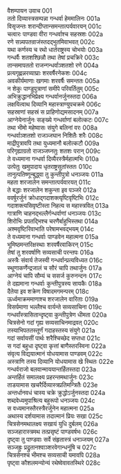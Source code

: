 वैशम्पायन उवाच	001  
ततो दिव्यास्त्रसम्पन्ना गन्धर्वा हेममालिनः	001a  
विसृजन्तः शरान्दीप्तान्समन्तात्पर्यवारयन्	001c  
चत्वारः पाण्डवा वीरा गन्धर्वाश्च सहस्रशः	002a  
रणे सन्न्यपतन्राजंस्तदद्भुतमिवाभवत्	002c  
यथा कर्णस्य च रथो धार्तराष्ट्रस्य चोभयोः	003a  
गन्धर्वैः शतशश्छिन्नौ तथा तेषां प्रचक्रिरे	003c  
तान्समापततो राजन्गन्धर्वाञ्शतशो रणे	004a  
प्रत्यगृह्णन्नरव्याघ्राः शरवर्षैरनेकशः	004c  
अवकीर्यमाणाः खगमाः शरवर्षैः समन्ततः	005a  
न शेकुः पाण्डुपुत्राणां समीपे परिवर्तितुम्	005c  
अभिक्रुद्धानभिप्रेक्ष्य गन्धर्वानर्जुनस्तदा	006a  
लक्षयित्वाथ दिव्यानि महास्त्राण्युपचक्रमे	006c  
सहस्राणां सहस्रं स प्राहिणोद्यमसादनम्	007a  
आग्नेयेनार्जुनः सङ्ख्ये गन्धर्वाणां बलोत्कटः	007c  
तथा भीमो महेष्वासः संयुगे बलिनां वरः	008a  
गन्धर्वाञ्शतशो राजञ्जघान निशितैः शरैः	008c  
माद्रीपुत्रावपि तथा युध्यमानौ बलोत्कटौ	009a  
परिगृह्याग्रतो राजञ्जघ्नतुः शतशः परान्	009c  
ते वध्यमाना गन्धर्वा दिव्यैरस्त्रैर्महात्मभिः	010a  
उत्पेतुः खमुपादाय धृतराष्ट्रसुतांस्ततः	010c  
तानुत्पतिष्णून्बुद्ध्वा तु कुन्तीपुत्रो धनञ्जयः	011a  
महता शरजालेन समन्तात्पर्यवारयत्	011c  
ते बद्धाः शरजालेन शकुन्ता इव पञ्जरे	012a  
ववर्षुरर्जुनं क्रोधाद्गदाशक्त्यृष्टिवृष्टिभिः	012c  
गदाशक्त्यसिवृष्टीस्ता निहत्य स महास्त्रवित्	013a  
गात्राणि चाहनद्भल्लैर्गन्धर्वाणां धनञ्जयः	013c  
शिरोभिः प्रपतद्भिश्च चरणैर्बाहुभिस्तथा	014a  
अश्मवृष्टिरिवाभाति परेषामभवद्भयम्	014c  
ते वध्यमाना गन्धर्वाः पाण्डवेन महात्मना	015a  
भूमिष्ठमन्तरिक्षस्थाः शरवर्षैरवाकिरन्	015c  
तेषां तु शरवर्षाणि सव्यसाची परन्तपः	016a  
अस्त्रैः संवार्य तेजस्वी गन्धर्वान्प्रत्यविध्यत	016c  
स्थूणाकर्णेन्द्रजालं च सौरं चापि तथार्जुनः	017a  
आग्नेयं चापि सौम्यं च ससर्ज कुरुनन्दनः	017c  
ते दह्यमाना गन्धर्वाः कुन्तीपुत्रस्य सायकैः	018a  
दैतेया इव शक्रेण विषादमगमन्परम्	018c  
ऊर्ध्वमाक्रममाणाश्च शरजालेन वारिताः	019a  
विसर्पमाणा भल्लैश्च वार्यन्ते सव्यसाचिना	019c  
गन्धर्वांस्त्रासितान्दृष्ट्वा कुन्तीपुत्रेण धीमता	020a  
चित्रसेनो गदां गृह्य सव्यसाचिनमाद्रवत्	020c  
तस्याभिपततस्तूर्णं गदाहस्तस्य संयुगे	021a  
गदां सर्वायसीं पार्थः शरैश्चिच्छेद सप्तधा	021c  
स गदां बहुधा दृष्ट्वा कृत्तां बाणैस्तरस्विना	022a  
संवृत्य विद्ययात्मानं योधयामास पाण्डवम्	022c  
अस्त्राणि तस्य दिव्यानि योधयामास खे स्थितः	022e  
गन्धर्वराजो बलवान्माययान्तर्हितस्तदा	023a  
अन्तर्हितं समालक्ष्य प्रहरन्तमथार्जुनः	023c  
ताडयामास खचरैर्दिव्यास्त्रप्रतिमन्त्रितैः	023e  
अन्तर्धानवधं चास्य चक्रे क्रुद्धोऽर्जुनस्तदा	024a  
शब्दवेध्यमुपाश्रित्य बहुरूपो धनञ्जयः	024c  
स वध्यमानस्तैरस्त्रैरर्जुनेन महात्मना	025a  
अथास्य दर्शयामास तदात्मानं प्रियः सखा	025c  
चित्रसेनमथालक्ष्य सखायं युधि दुर्बलम्	026a  
सञ्जहारास्त्रमथ तत्प्रसृष्टं पाण्डवर्षभः	026c  
दृष्ट्वा तु पाण्डवाः सर्वे संहृतास्त्रं धनञ्जयम्	027a  
सञ्जह्रुः प्रद्रुतानश्वाञ्शरवेगान्धनूंषि च	027c  
चित्रसेनश्च भीमश्च सव्यसाची यमावपि	028a  
पृष्ट्वा कौशलमन्योन्यं रथेष्वेवावतस्थिरे	028c  
